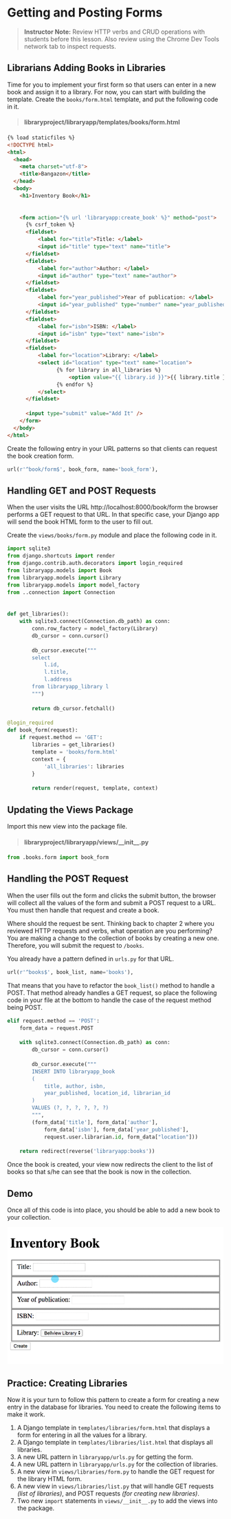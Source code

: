 # Getting and Posting Forms

> **Instructor Note:** Review HTTP verbs and CRUD operations with students before this lesson. Also review using the Chrome Dev Tools network tab to inspect requests.

## Librarians Adding Books in Libraries

Time for you to implement your first form so that users can enter in a new book and assign it to a library. For now, you can start with building the template. Create the `books/form.html` template, and put the following code in it.

> #### libraryproject/libraryapp/templates/books/form.html

```html
{% load staticfiles %}
<!DOCTYPE html>
<html>
  <head>
    <meta charset="utf-8">
    <title>Bangazon</title>
  </head>
  <body>
    <h1>Inventory Book</h1>


    <form action="{% url 'libraryapp:create_book' %}" method="post">
      {% csrf_token %}
      <fieldset>
          <label for="title">Title: </label>
          <input id="title" type="text" name="title">
      </fieldset>
      <fieldset>
          <label for="author">Author: </label>
          <input id="author" type="text" name="author">
      </fieldset>
      <fieldset>
          <label for="year_published">Year of publication: </label>
          <input id="year_published" type="number" name="year_published">
      </fieldset>
      <fieldset>
          <label for="isbn">ISBN: </label>
          <input id="isbn" type="text" name="isbn">
      </fieldset>
      <fieldset>
          <label for="location">Library: </label>
          <select id="location" type="text" name="location">
                {% for library in all_libraries %}
                    <option value="{{ library.id }}">{{ library.title }}</option>
                {% endfor %}
          </select>
      </fieldset>

      <input type="submit" value="Add It" />
    </form>
  </body>
</html>
```

Create the following entry in your URL patterns so that clients can request the book creation form.

```py
url(r'^book/form$', book_form, name='book_form'),
```

## Handling GET and POST Requests

When the user visits the URL http://localhost:8000/book/form the browser performs a GET request to that URL. In that specific case, your Django app will send the book HTML form to the user to fill out.

Create the `views/books/form.py` module and place the following code in it.

```py
import sqlite3
from django.shortcuts import render
from django.contrib.auth.decorators import login_required
from libraryapp.models import Book
from libraryapp.models import Library
from libraryapp.models import model_factory
from ..connection import Connection


def get_libraries():
    with sqlite3.connect(Connection.db_path) as conn:
        conn.row_factory = model_factory(Library)
        db_cursor = conn.cursor()

        db_cursor.execute("""
        select
            l.id,
            l.title,
            l.address
        from libraryapp_library l
        """)

        return db_cursor.fetchall()

@login_required
def book_form(request):
    if request.method == 'GET':
        libraries = get_libraries()
        template = 'books/form.html'
        context = {
            'all_libraries': libraries
        }

        return render(request, template, context)
```

## Updating the Views Package

Import this new view into the package file.

> #### libraryproject/libraryapp/views/\_\_init__.py

```py
from .books.form import book_form
```

## Handling the POST Request

When the user fills out the form and clicks the submit button, the browser will collect all the values of the form and submit a POST request to a URL. You must then handle that request and create a book.

Where should the request be sent. Thinking back to chapter 2 where you reviewed HTTP requests and verbs, what operation are you performing? You are making a change to the collection of books by creating a new one. Therefore, you will submit the request to `/books`.

You already have a pattern defined in `urls.py` for that URL.

```py
url(r'^books$', book_list, name='books'),
```

That means that you have to refactor the `book_list()` method to handle a POST. That method already handles a GET request, so place the following code in your file at the bottom to handle the case of the request method being POST.

```py
elif request.method == 'POST':
    form_data = request.POST

    with sqlite3.connect(Connection.db_path) as conn:
        db_cursor = conn.cursor()

        db_cursor.execute("""
        INSERT INTO libraryapp_book
        (
            title, author, isbn,
            year_published, location_id, librarian_id
        )
        VALUES (?, ?, ?, ?, ?, ?)
        """,
        (form_data['title'], form_data['author'],
            form_data['isbn'], form_data['year_published'],
            request.user.librarian.id, form_data["location"]))

    return redirect(reverse('libraryapp:books'))
```

Once the book is created, your view now redirects the client to the list of books so that s/he can see that the book is now in the collection.

## Demo

Once all of this code is into place, you should be able to add a new book to your collection.

![animation showing the creation of a new book and then showing that book in the book list](./images/creating-book.gif)

## Practice: Creating Libraries

Now it is your turn to follow this pattern to create a form for creating a new entry in the database for libraries. You need to create the following items to make it work.

1. A Django template in `templates/libraries/form.html` that displays a form for entering in all the values for a library.
1. A Django template in `templates/libraries/list.html` that displays all libraries.
1. A new URL pattern in `libraryapp/urls.py` for getting the form.
1. A new URL pattern in `libraryapp/urls.py` for the collection of libraries.
1. A new view in `views/libraries/form.py` to handle the GET request for the library HTML form.
1. A new view in `views/libraries/list.py` that will handle GET requests _(list of libraries)_, and POST requests _(for creating new libraries)_.
1. Two new `import` statements in `views/__init__.py` to add the views into the package.